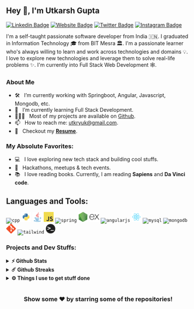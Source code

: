 <!-- <h3 align = "center">Hi there 👋</h3> -->
## Hey 👋, I'm Utkarsh Gupta

[![Linkedin Badge](https://img.shields.io/badge/-LinkedIn-0e76a8?style=flat-square&logo=Linkedin&logoColor=white)](https://linkedin.com/in/utkarshgupta118)
[![Website Badge](https://img.shields.io/badge/Website-3b5998?style=flat-square&logo=google-chrome&logoColor=white)](https://utkryuk.github.io/)
[![Twitter Badge](https://img.shields.io/badge/-Twitter-00acee?style=flat-square&logo=Twitter&logoColor=white)](https://twitter.com/utkryuk)
[![Instagram Badge](https://img.shields.io/badge/-Instagram-e4405f?style=flat-square&logo=Instagram&logoColor=white)](https://instagram.com/_this_is_utkarsh/)

I'm a self-taught passionate software developer from India 🇮🇳.
I graduated in Information Technology 🎓 from BIT Mesra 🏛.
I'm a passionate learner who's always willing to learn and work across technologies and domains 💡. I love to explore new technologies and leverage them to solve real-life problems ✨. I'm currently into Full Stack Web Development 🕸️.

### About Me

- 🛠 &nbsp; I’m currently working with Springboot, Angular, Javascript, Mongodb, etc.
- 🚀 &nbsp; I’m currently learning Full Stack Development.
- 👨🏻‍💻 &nbsp; Most of my projects are available on [Github](https://github.com/utkryuk).
- 📫 &nbsp; How to reach me: utkryuk@gmail.com.
- 📝 &nbsp; Checkout my [**Resume**](https://github.com/utkryuk/utkryuk/blob/main/assets/Utkarsh_Gupta_Resume.pdf).

### My Absolute Favorites:

- 💻 &nbsp; I love exploring new tech stack and building cool stuffs.
- 🍕 &nbsp; Hackathons, meetups & tech events.
- 📚 &nbsp; I love reading books. Currently, I am reading **Sapiens** and **Da Vinci code**.

## Languages and Tools:

<code><img height="27" src="https://cdn.jsdelivr.net/gh/devicons/devicon/icons/cplusplus/cplusplus-original.svg" alt="cpp"></code>
<code><img height="27" src="https://raw.githubusercontent.com/github/explore/80688e429a7d4ef2fca1e82350fe8e3517d3494d/topics/python/python.png" alt="python"></code>
<code><img height="27" src="https://raw.githubusercontent.com/devicons/devicon/master/icons/java/java-original.svg" alt = "java"></code>
<code><img height="27" src="https://raw.githubusercontent.com/github/explore/80688e429a7d4ef2fca1e82350fe8e3517d3494d/topics/javascript/javascript.png" alt="javascript"></code>
<code><img height="27" src="https://cdn.jsdelivr.net/gh/devicons/devicon/icons/spring/spring-original-wordmark.svg" alt="spring"></code>
<code><img height="27" src="https://raw.githubusercontent.com/github/explore/80688e429a7d4ef2fca1e82350fe8e3517d3494d/topics/nodejs/nodejs.png" alt="nodejs"></code>
<code><img height="27" src="https://raw.githubusercontent.com/devicons/devicon/master/icons/express/express-original.svg" alt="expressjs"></code>
<code><img height="27" src="https://cdn.jsdelivr.net/gh/devicons/devicon/icons/angularjs/angularjs-original.svg" alt="angularjs"></code>
<code><img height="27" src="https://raw.githubusercontent.com/github/explore/80688e429a7d4ef2fca1e82350fe8e3517d3494d/topics/react/react.png" alt="react"></code>
<code><img height="27" src="https://cdn.jsdelivr.net/gh/devicons/devicon/icons/mysql/mysql-original-wordmark.svg" alt="mysql"></code>
<code><img height="27" src="https://cdn.jsdelivr.net/gh/devicons/devicon/icons/mongodb/mongodb-original-wordmark.svg" alt="mongodb"></code>
<code><img height="27" src="https://raw.githubusercontent.com/devicons/devicon/master/icons/git/git-original.svg" alt="git"></code>
<code><img height="27" src="https://cdn.jsdelivr.net/gh/devicons/devicon/icons/tailwindcss/tailwindcss-original-wordmark.svg" alt = "tailwind"></code>
<code><img height="27" src="https://raw.githubusercontent.com/github/explore/80688e429a7d4ef2fca1e82350fe8e3517d3494d/topics/terminal/terminal.png" alt="terminal"></code>


### Projects and Dev Stuffs:

<details>	
  <summary><b>⚡ Github Stats</b></summary>

  <br />
  <img height="180em" src="https://github-readme-stats.vercel.app/api?username=utkryuk&show_icons=true&count_private=true&include_all_commits=true&theme=omni" />
  <img height="180em" src="https://github-readme-stats.vercel.app/api/top-langs/?username=utkryuk&count_private=true&show_icons=true&layout=compact&langs_count=8&theme=omni"/>
</details>

<details>	
  <summary><b>☄️ Github Streaks</b></summary>

  <br />
  <img height="180em" src="https://github-readme-streak-stats.herokuapp.com/?user=utkryuk&theme=omni" />
</details>


<details>	
  <br />
  <summary><b>⚙️ Things I use to get stuff done</b></summary>
  	<ul>
  	    <li><b>OS:</b> Ubuntu 20.04</li>
	    <li><b>Laptop: </b> HP Notebook - 15g-br011tx (i5)</li>
  	    <li><b>Browser: </b> Google Chrome Web Browser</li>
	    <li><b>Terminal: </b> ZSH: Oh My Zsh</li>
	    <li><b>Code Editors:</b> VSCode (p.s. The best Editor), Intellij</li>
	    <li><b>To Stay Updated:</b> Dev.to, Medium, Linkedin</li>
	</ul>	
</details>

#

<div align="center">

### Show some ❤️ by starring some of the repositories!

</div>
